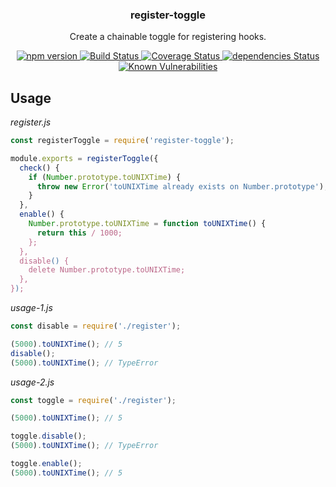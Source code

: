<p align="center">
  <h3 align="center">register-toggle</h3>
  <p align="center">Create a chainable toggle for registering hooks.<p>
  <p align="center">
    <a href="https://www.npmjs.com/package/register-toggle">
      <img src="https://img.shields.io/npm/v/register-toggle.svg" alt="npm version">
    </a>
    <a href="https://travis-ci.org/Moeriki/node-register-toggle">
      <img src="https://travis-ci.org/Moeriki/node-register-toggle.svg?branch=master" alt="Build Status"></img>
    </a>
    <a href="https://coveralls.io/github/Moeriki/node-register-toggle?branch=master">
      <img src="https://coveralls.io/repos/github/Moeriki/node-register-toggle/badge.svg?branch=master" alt="Coverage Status"></img>
    </a>
    <a href="https://david-dm.org/moeriki/node-register-toggle">
      <img src="https://david-dm.org/moeriki/node-register-toggle/status.svg" alt="dependencies Status"></img>
    </a>
    <a href="https://snyk.io/test/github/moeriki/node-register-toggle">
      <img src="https://snyk.io/test/github/moeriki/node-register-toggle/badge.svg" alt="Known Vulnerabilities"></img>
    </a>
  </p>
</p>

## Usage

*register.js*

```js
const registerToggle = require('register-toggle');

module.exports = registerToggle({
  check() {
    if (Number.prototype.toUNIXTime) {
      throw new Error('toUNIXTime already exists on Number.prototype');
    }
  },
  enable() {
    Number.prototype.toUNIXTime = function toUNIXTime() {
      return this / 1000;
    };
  },
  disable() {
    delete Number.prototype.toUNIXTime;
  },
});
```

*usage-1.js*

```js
const disable = require('./register');

(5000).toUNIXTime(); // 5
disable();
(5000).toUNIXTime(); // TypeError
```

*usage-2.js*

```js
const toggle = require('./register');

(5000).toUNIXTime(); // 5

toggle.disable();
(5000).toUNIXTime(); // TypeError

toggle.enable();
(5000).toUNIXTime(); // 5
```
